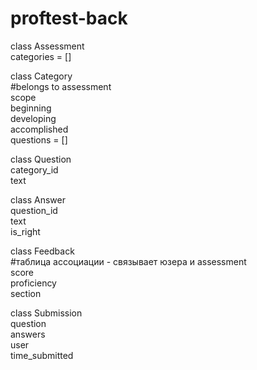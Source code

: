 # proftest-back
class Assessment
   <br/>
  categories = []
<br/>
 
class Category
  <br/>
  #belongs to assessment
  <br/>
  scope
   <br/>
  beginning
   <br/>
  developing
   <br/>
  accomplished
   <br/>
  questions = []
<br/>

class Question
  <br/>
  category_id
   <br/>
  text
<br/>

class Answer
  <br/>
  question_id
  <br/>
  text
  <br/>
  is_right
 <br/>

class Feedback
  <br/>
  #таблица ассоциации - связывает юзера и assessment
  <br/>
  score
  <br/>
  proficiency
   <br/>
  section
<br/>
  
class Submission
  <br/>
  question
  <br/>
  answers
  <br/>
  user
  <br/>
  time_submitted
  
